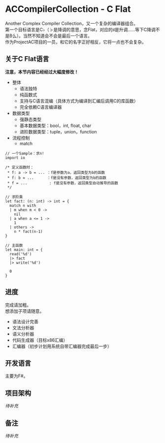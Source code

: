 # ACCompilerCollection - C Flat

Another Complex Compiler Collection，又一个复杂的编译器组合。  
第一个目标语言是C♭（♭是降调的意思，念Flat，对应的♯是升调……等下C降调不是B么）。当然不知道会不会是最后一个语言。  
作为ProjectAC项目的一员，和它的名字正好相反，它将一点也不会复杂。

## 关于C Flat语言

**注意，本节内容已经经过大幅度修改！**

- 整体
  - 语法独特
  - 纯函数式
  - 支持与C语言混编（具体方式为编译到汇编后调用C的库函数）
  - 完全依赖C语言编译器
- 数据类型
  - 强静态类型
  - 基本数据类型：bool，int, float, char
  - 进阶数据类型：tuple，union，function
- 流程控制
  - match
  
```
// 一个Sample：求n!
import io

/* 定义函数时：
 * f: a -> b = ... ：f是参数为a，返回类型为b的函数
 * f: b = ...      ：f是没有参数，返回类型为b的函数
 * f = ...          : f是没有参数，返回类型自动推导的函数
 */

// 求阶乘
let fact: (n: int) -> int = {
  match n with
  | m when m < 0 ->
    nil
  | a when a <= 1 ->
    1
  | others -> 
    n * fact(n-1)
}

// 主函数
let main: int = {
  read('%d')
  |> fact
  |> write('%d')

  0
}

```

## 进度

完成请加粗。  
想添加子项请随意。  

- 语法设计完善
- 文法分析器
- 语义分析器
- 代码生成器（目标x86汇编）
- 汇编器（初步计划用系统自带汇编器完成最后一步）

## 开发语言

主要为F#。

## 项目架构

*待补充*  

## 备注

*待补充*

